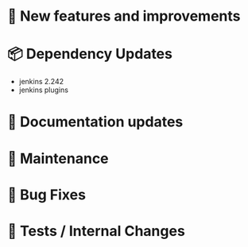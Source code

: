 # 🚀 New features and improvements

# 📦 Dependency Updates
- jenkins 2.242
- jenkins plugins
# 📝 Documentation updates

# 👻 Maintenance

# 🐛 Bug Fixes

# 🚦 Tests / Internal Changes
